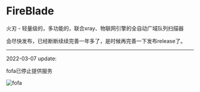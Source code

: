 # FireBlade
火刃 - 轻量级的，多功能的，联合xray、物联网引擎的全自动广域队列扫描器

会尽快发布，已经断断续续完善一年多了，是时候再完善一下发布release了。

---
2022-03-07 update:

fofa已停止提供服务

![fofa](https://user-images.githubusercontent.com/77133486/156992474-b916c327-c30a-40a1-b435-f37009578e7b.png)

